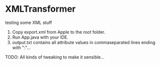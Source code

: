 # XMLTransformer
testing some XML stuff

1. Copy export.xml from Apple to the root folder.
2. Run App.java with your IDE.
3. output.txt contains all attribute values in commaseparated lines ending with ":"...

TODO: All kinds of tweaking to make it sensible...
